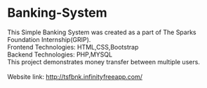 # Banking-System
This Simple Banking System was created as a part of The Sparks Foundation Internship(GRIP).<br>
Frontend Technologies: HTML,CSS,Bootstrap<br>
Backend Technologies: PHP,MYSQL <br>
This project demonstrates money transfer between multiple users.<br><br>
Website link: http://tsfbnk.infinityfreeapp.com/
